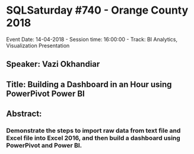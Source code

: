 # SQLSaturday #740 - Orange County 2018
Event Date: 14-04-2018 - Session time: 16:00:00 - Track: BI Analytics, Visualization  Presentation
## Speaker: Vazi Okhandiar
## Title: Building a Dashboard in an Hour using PowerPivot  Power BI
## Abstract:
### Demonstrate the steps to import raw data from text file and Excel file into Excel 2016, and then build a dashboard using PowerPivot and Power BI.
